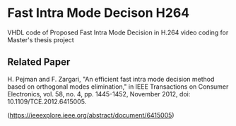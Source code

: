 # Fast Intra Mode Decison H264
VHDL code of Proposed Fast Intra Mode Decision in H.264 video coding for Master's thesis project 


## Related Paper

H. Pejman and F. Zargari, "An efficient fast intra mode decision method based on orthogonal modes elimination," in IEEE Transactions on Consumer Electronics, vol. 58, no. 4, pp. 1445-1452, November 2012, doi: 10.1109/TCE.2012.6415005.

(https://ieeexplore.ieee.org/abstract/document/6415005)
